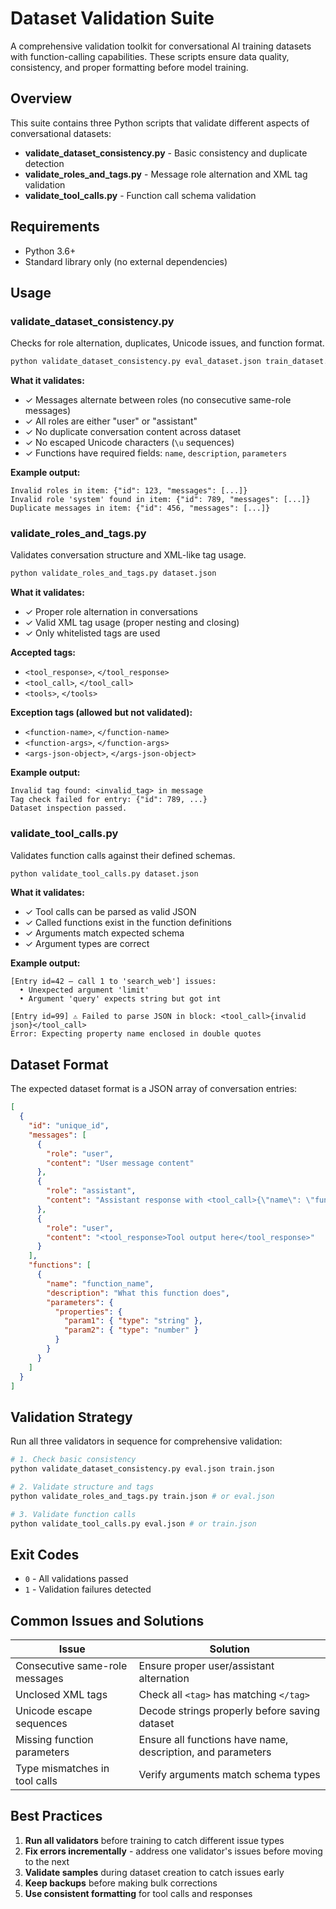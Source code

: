 # Dataset Validation Suite

A comprehensive validation toolkit for conversational AI training datasets with function-calling capabilities. These scripts ensure data quality, consistency, and proper formatting before model training.

## Overview

This suite contains three Python scripts that validate different aspects of conversational datasets:

- **validate_dataset_consistency.py** - Basic consistency and duplicate detection
- **validate_roles_and_tags.py** - Message role alternation and XML tag validation
- **validate_tool_calls.py** - Function call schema validation

## Requirements

- Python 3.6+
- Standard library only (no external dependencies)

## Usage

### validate_dataset_consistency.py

Checks for role alternation, duplicates, Unicode issues, and function format.

```bash
python validate_dataset_consistency.py eval_dataset.json train_dataset.json
```

**What it validates:**

- ✓ Messages alternate between roles (no consecutive same-role messages)
- ✓ All roles are either "user" or "assistant"
- ✓ No duplicate conversation content across dataset
- ✓ No escaped Unicode characters (`\u` sequences)
- ✓ Functions have required fields: `name`, `description`, `parameters`

**Example output:**

```
Invalid roles in item: {"id": 123, "messages": [...]}
Invalid role 'system' found in item: {"id": 789, "messages": [...]}
Duplicate messages in item: {"id": 456, "messages": [...]}
```

### validate_roles_and_tags.py

Validates conversation structure and XML-like tag usage.

```bash
python validate_roles_and_tags.py dataset.json
```

**What it validates:**

- ✓ Proper role alternation in conversations
- ✓ Valid XML tag usage (proper nesting and closing)
- ✓ Only whitelisted tags are used

**Accepted tags:**

- `<tool_response>`, `</tool_response>`
- `<tool_call>`, `</tool_call>`
- `<tools>`, `</tools>`

**Exception tags (allowed but not validated):**

- `<function-name>`, `</function-name>`
- `<function-args>`, `</function-args>`
- `<args-json-object>`, `</args-json-object>`

**Example output:**

```
Invalid tag found: <invalid_tag> in message
Tag check failed for entry: {"id": 789, ...}
Dataset inspection passed.
```

### validate_tool_calls.py

Validates function calls against their defined schemas.

```bash
python validate_tool_calls.py dataset.json
```

**What it validates:**

- ✓ Tool calls can be parsed as valid JSON
- ✓ Called functions exist in the function definitions
- ✓ Arguments match expected schema
- ✓ Argument types are correct

**Example output:**

```
[Entry id=42 – call 1 to 'search_web'] issues:
  • Unexpected argument 'limit'
  • Argument 'query' expects string but got int

[Entry id=99] ⚠️ Failed to parse JSON in block: <tool_call>{invalid json}</tool_call>
Error: Expecting property name enclosed in double quotes
```

## Dataset Format

The expected dataset format is a JSON array of conversation entries:

```json
[
  {
    "id": "unique_id",
    "messages": [
      {
        "role": "user",
        "content": "User message content"
      },
      {
        "role": "assistant",
        "content": "Assistant response with <tool_call>{\"name\": \"function_name\", \"arguments\": {...}}</tool_call>"
      },
      {
        "role": "user",
        "content": "<tool_response>Tool output here</tool_response>"
      }
    ],
    "functions": [
      {
        "name": "function_name",
        "description": "What this function does",
        "parameters": {
          "properties": {
            "param1": { "type": "string" },
            "param2": { "type": "number" }
          }
        }
      }
    ]
  }
]
```

## Validation Strategy

Run all three validators in sequence for comprehensive validation:

```bash
# 1. Check basic consistency
python validate_dataset_consistency.py eval.json train.json

# 2. Validate structure and tags
python validate_roles_and_tags.py train.json # or eval.json

# 3. Validate function calls
python validate_tool_calls.py eval.json # or train.json
```

## Exit Codes

- `0` - All validations passed
- `1` - Validation failures detected

## Common Issues and Solutions

| Issue                          | Solution                                                    |
| ------------------------------ | ----------------------------------------------------------- |
| Consecutive same-role messages | Ensure proper user/assistant alternation                    |
| Unclosed XML tags              | Check all `<tag>` has matching `</tag>`                     |
| Unicode escape sequences       | Decode strings properly before saving dataset               |
| Missing function parameters    | Ensure all functions have name, description, and parameters |
| Type mismatches in tool calls  | Verify arguments match schema types                         |

## Best Practices

1. **Run all validators** before training to catch different issue types
2. **Fix errors incrementally** - address one validator's issues before moving to the next
3. **Validate samples** during dataset creation to catch issues early
4. **Keep backups** before making bulk corrections
5. **Use consistent formatting** for tool calls and responses
